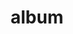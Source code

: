 ---
layout: album
resource: facebook
title: "album"
description: "masonry"
active: gallery
header-img: "img/gallery-bg.jpg"
album-title: "my 9th album"
images:
  - image_path: QuynhAlee/1/158672446164704_169465070_158672449498037_4593768615840575763_n.jpg
  - image_path: QuynhAlee/1/181116023920346_183754388_181116030587012_101953954342339811_n.jpg
  - image_path: QuynhAlee/1/188987169799898_186511918_188987173133231_5433954421011828928_n.jpg
  - image_path: QuynhAlee/1/194146305950651_188465268_194146309283984_5200212581886962169_n.jpg
  - image_path: QuynhAlee/1/194291255936156_197406741_194291262602822_594373926381117633_n.jpg
  - image_path: QuynhAlee/1/194291259269489_195873973_194291265936155_2245059664567818711_n.jpg
  - image_path: QuynhAlee/1/197983872233561_193814860_197983875566894_9115417269068471093_n.jpg
  - image_path: QuynhAlee/1/200746531957295_197288648_200746535290628_5112098086674916590_n.jpg
  - image_path: QuynhAlee/1/202135701818378_194911923_202135705151711_6978056439731106127_n.jpg
  - image_path: QuynhAlee/1/203390721692876_201201205_203390725026209_2298547805375396278_n.jpg
  - image_path: QuynhAlee/1/215041910527757_468424056_956506799714594_9161249488776509080_n.jpg
  - image_path: QuynhAlee/1/221158126582802_468643039_957081219657152_1996005112664731340_n.jpg
  - image_path: QuynhAlee/1/230940178937930_468610779_957098839655390_2829920406690962162_n.jpg
  - image_path: QuynhAlee/1/259902142708400_469782124_962595615772379_543864227249946729_n.jpg
  - image_path: QuynhAlee/1/272696984762249_469681709_962609355771005_8088338755769320082_n.jpg
  - image_path: QuynhAlee/1/358881482918989_277302182_358882576252213_5267888118002407765_n.jpg
  - image_path: QuynhAlee/1/358881489585655_277441607_358882586252212_2768097385823093771_n.jpg
  - image_path: QuynhAlee/1/358881536252317_277536146_358882602918877_6727262624522560541_n.jpg
  - image_path: QuynhAlee/1/358881559585648_277363709_358882609585543_7896723540326271531_n.jpg
  - image_path: QuynhAlee/1/358881616252309_277516224_358882642918873_3391757757423389350_n.jpg
  - image_path: QuynhAlee/1/358881629585641_277457813_358882666252204_6132776347460130840_n.jpg
  - image_path: QuynhAlee/1/358881696252301_277367072_358882696252201_6791548734176728143_n.jpg
  - image_path: QuynhAlee/1/358881702918967_277458965_358882712918866_5360932709859292982_n.jpg
  - image_path: QuynhAlee/1/358881736252297_277519861_358882732918864_4813730018148568531_n.jpg
  - image_path: QuynhAlee/1/358881752918962_277348671_358882746252196_1396585625799824277_n.jpg
  - image_path: QuynhAlee/1/361498759323928_277556985_361506565989814_6483121166122961559_n.jpg
  - image_path: QuynhAlee/1/361498772657260_277587607_361506575989813_1053218767548114077_n.jpg
  - image_path: QuynhAlee/1/361499139323890_277575389_361506592656478_8664204882527805435_n.jpg
  - image_path: QuynhAlee/1/386958556777948_279913730_386958543444616_2618763153240506033_n.jpg
  - image_path: QuynhAlee/1/386958560111281_279719540_386958540111283_6704192305238710347_n.jpg
  - image_path: QuynhAlee/1/386958573444613_280114278_386958553444615_6288452535070401189_n.jpg
  - image_path: QuynhAlee/1/456023173204819_299678941_456027173204419_1961995615645306761_n.jpg
  - image_path: QuynhAlee/1/456026279871175_299804162_456027176537752_376385022909514461_n.jpg
  - image_path: QuynhAlee/1/460645826075887_300226075_460645822742554_7956804276549992736_n.jpg
  - image_path: QuynhAlee/1/477103214430148_306226206_477103211096815_4505958048929267223_n.jpg
  - image_path: QuynhAlee/1/500608602079609_310451535_500608598746276_5560091302700656336_n.jpg
  - image_path: QuynhAlee/1/527576979382771_315170216_527577536049382_4532297137264194969_n.jpg
  - image_path: QuynhAlee/1/527576986049437_315378577_527577546049381_1511070028945542275_n.jpg
  - image_path: QuynhAlee/1/527577039382765_315080632_527577582716044_1821948615882764552_n.jpg
  - image_path: QuynhAlee/1/548376587302810_319072795_548376573969478_717776387563670503_n.jpg
  - image_path: QuynhAlee/1/548376677302801_318539143_548376670636135_5684839008646224678_n.jpg
  - image_path: QuynhAlee/1/548376767302792_319154093_548376760636126_8612253928522044223_n.jpg
  - image_path: QuynhAlee/1/552360203571115_319275236_5411039805686161_7837877866996387880_n.jpg
  - image_path: QuynhAlee/1/552360216904447_319896659_1134136773958890_3475380473172007014_n.jpg
  - image_path: QuynhAlee/1/552360253571110_319701144_528003182598990_3481493052263183289_n.jpg
  - image_path: QuynhAlee/1/559035462903589_320786756_1201742463748396_8164029856419454122_n.jpg
  - image_path: QuynhAlee/1/559035576236911_321615004_724310029048117_3794317334863517032_n.jpg
  - image_path: QuynhAlee/1/559036252903510_321298173_647847687089665_7941538028625076568_n.jpg
  - image_path: QuynhAlee/1/605792041561264_331346606_509968934547830_9221630028966046565_n.jpg
  - image_path: QuynhAlee/1/605792084894593_331496480_490763863075557_6140614603195032121_n.jpg
  - image_path: QuynhAlee/1/605792091561259_331739544_1342868953113818_4260599154178632979_n.jpg
  - image_path: QuynhAlee/1/615631020577366_332778434_582182583974943_7228188472893180755_n.jpg
  - image_path: QuynhAlee/1/615631333910668_332125419_752411659659189_8382150151737073082_n.jpg
  - image_path: QuynhAlee/1/615631343910667_331968849_215514891058690_4000857768041101610_n.jpg
  - image_path: QuynhAlee/1/642985664508568_343360146_759918158916941_1719333592225883004_n.jpg
  - image_path: QuynhAlee/1/642985671175234_343372071_259900449729162_3450650511787417529_n.jpg
  - image_path: QuynhAlee/1/657268426413625_347393184_1274404279839002_7518013990173399303_n.jpg
  - image_path: QuynhAlee/1/657268439746957_347417369_818341669806204_5436473948403198973_n.jpg
  - image_path: QuynhAlee/1/657268469746954_347236339_795146721903540_6138895523598575335_n.jpg
  - image_path: QuynhAlee/1/657268489746952_347412575_1258485521721258_8391675500543699675_n.jpg
  - image_path: QuynhAlee/1/660264322780702_347444943_5617239151710253_5108377648852140567_n.jpg
  - image_path: QuynhAlee/1/660264342780700_347242024_1196622505069205_1751356592713799784_n.jpg
  - image_path: QuynhAlee/1/660264366114031_347241306_1409850933137057_7292400543270668026_n.jpg
  - image_path: QuynhAlee/1/685334316940369_347412840_685335180273616_1083318811115186993_n.jpg
  - image_path: QuynhAlee/1/685334393607028_347437847_685335186940282_3843954068740412744_n.jpg
  - image_path: QuynhAlee/1/685334400273694_347596969_685335203606947_6295990070730924043_n.jpg
  - image_path: QuynhAlee/1/706939328113201_364721941_706948188112315_328561682317947454_n.jpg
  - image_path: QuynhAlee/1/706939354779865_366749476_706948211445646_1660484339778044035_n.jpg
  - image_path: QuynhAlee/1/706939531446514_364742551_706948258112308_2915039522244673077_n.jpg
  - image_path: QuynhAlee/1/726291016178032_376024663_726293082844492_7673879688332204645_n.jpg
  - image_path: QuynhAlee/1/726291019511365_377698363_726293092844491_8956786190387886694_n.jpg
  - image_path: QuynhAlee/1/726291076178026_375954309_726293149511152_7902484035714329043_n.jpg
  - image_path: QuynhAlee/1/726291086178025_377949586_726293162844484_980863001620866659_n.jpg
  - image_path: QuynhAlee/1/733332418807225_380297175_733334282140372_7197362777120342433_n.jpg
  - image_path: QuynhAlee/1/733332425473891_381418542_733334302140370_1258961159800799624_n.jpg
  - image_path: QuynhAlee/1/733332478807219_381670820_733334288807038_5173647213342845711_n.jpg
  - image_path: QuynhAlee/1/750830843724049_394389146_750832463723887_2425210861146124412_n.jpg
  - image_path: QuynhAlee/1/760130952794038_369725373_760131399460660_3248121023850874055_n.jpg
  - image_path: QuynhAlee/1/760130962794037_399302050_760131432793990_3910105576007230408_n.jpg
  - image_path: QuynhAlee/1/760131009460699_399842074_760131412793992_1609552116357344179_n.jpg
  - image_path: QuynhAlee/1/799664572174009_417851119_799666565507143_5826788017643640528_n.jpg
  - image_path: QuynhAlee/1/799664595507340_417881017_799666605507139_4353794346313486269_n.jpg
  - image_path: QuynhAlee/1/799664628840670_417833880_799666618840471_5291387462971215774_n.jpg
  - image_path: QuynhAlee/1/803400471800419_419513322_803400468467086_5738768643366492502_n.jpg
  - image_path: QuynhAlee/1/807398781400588_422216041_807399358067197_5874867199883251861_n.jpg
  - image_path: QuynhAlee/1/807398791400587_422175811_807399368067196_2037912148545725527_n.jpg
  - image_path: QuynhAlee/1/807398834733916_422124220_807399381400528_2067233594030006798_n.jpg
  - image_path: QuynhAlee/1/808764537930679_422641096_808764531264013_8917110429467977295_n.jpg
  - image_path: QuynhAlee/1/809464147860718_421793667_809465844527215_5149406652728103276_n.jpg
  - image_path: QuynhAlee/1/809464214527378_421793157_809465881193878_3877938715854763412_n.jpg
  - image_path: QuynhAlee/1/809478974525902_422423636_809478964525903_7991846216915413724_n.jpg
  - image_path: QuynhAlee/1/815704400570026_426098745_815704397236693_8153840950161667666_n.jpg
  - image_path: QuynhAlee/1/863457699128029_438864372_863458129127986_297359248943992771_n.jpg
  - image_path: QuynhAlee/1/868446158629183_440969970_868446401962492_4032573385023314686_n.jpg
  - image_path: QuynhAlee/1/868446165295849_441156813_868446411962491_8560134011334681038_n.jpg
  - image_path: QuynhAlee/1/868446191962513_441040475_868446425295823_7701205343128684309_n.jpg
  - image_path: QuynhAlee/1/891464982993967_447511165_891464986327300_1412094139447925677_n.jpg
  - image_path: QuynhAlee/1/891464989660633_444920329_891464992993966_7012799063007841448_n.jpg
  - image_path: QuynhAlee/1/891464999660632_444783062_891464996327299_8265825591703685621_n.jpg
  - image_path: QuynhAlee/1/896221885851610_448132252_896222315851567_5341077670420952999_n.jpg
  - image_path: QuynhAlee/1/930580602415738_453231898_930582242415574_7899555315202274324_n.jpg
  - image_path: QuynhAlee/1/953223940151404_457377610_953223943484737_5088489634725509050_n.jpg
  - image_path: QuynhAlee/1/977130731094058_461872539_977130744427390_635634670139593099_n.jpg
---